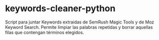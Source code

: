 # keywords-cleaner-python
Script para juntar Keywords extraidas de SemRush Magic Tools y de Moz Keyword Search. Permite limpiar las palabras repetidas y borrar aquellas filas que contengan términos elegidos.
